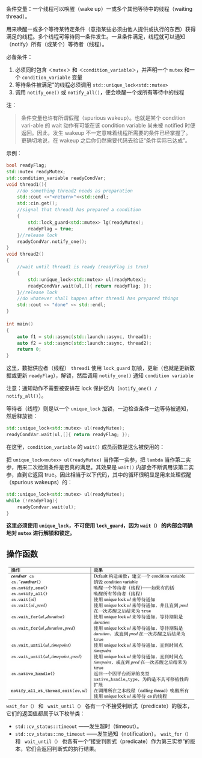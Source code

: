 条件变量：一个线程可以唤醒（wake up）一或多个其他等待中的线程（waiting thread）。

用来唤醒一或多个等待某特定条件（意指某些必须由他人提供或执行的东西）获得满足的线程。多个线程可等待同一条件发生。一旦条件满足，线程就可以通知（notify）所有（或某个）等待者（线程）。

必备条件：

1. 必须同时包含 `＜mutex＞` 和 `＜condition_variable＞`，并声明一个 `mutex` 和一个 `condition_variable` 变量
2. 等待条件被满足”的线程必须调用 `std::unique_lock<std::mutex>`
3. 调用 `notify_one()` 或 `notify_all()`，便会唤醒一个或所有等待中的线程


注：

> 条件变量也许有所谓假醒（spurious wakeup）。也就是某个 condition vari-able 的 wait 动作有可能在该 condition variable 尚未被 notified 时便返回。因此，发生 wakeup 不一定意味着线程所需要的条件已经掌握了。更确切地说，在 wakeup 之后你仍然需要代码去验证“条件实际已达成”。


示例：
```cpp
bool readyFlag;
std::mutex readyMutex;
std::condition_variable readyCondVar;
void thread1(){
    //do something thread2 needs as preparation
    std::cout <<"<return>"<<std::endl;
    std::cin.get();
    //signal that thread1 has prepared a condition
    {
        std::lock_guard<std::mutex> lg(readyMutex);
        readyFlag = true;
    }//release lock
    readyCondVar.notify_one();
}
void thread2()
{
	//wait until thread1 is ready (readyFlag is true)
    {
        std::unique_lock<std::mutex> ul(readyMutex);
		readyCondVar.wait(ul,[]{ return readyFlag; });
    }//release lock
	//do whatever shall happen after thread1 has prepared things
    std::cout << "done" << std::endl;
}

int main()
{
    auto f1 = std::async(std::launch::async, thread1);
    auto f2 = std::async(std::launch::async, thread2);
    return 0;
}
```

这里，数据供应者（线程） `thread1` 使用 `lock_guard` 加锁，更新（也就是更新数据或更新 `readyFlag`），解锁，然后调用 `notify_one()` 通知 `condition variable`

注意：通知动作不需要被安排在 lock 保护区内（`notify_one() / notify_all()`）。

等待者（线程）则是以一个 `unique_lock` 加锁，一边检查条件一边等待被通知，然后释放锁：
```cpp
std::unique_lock<std::mutex> ul(readyMutex);
readyCondVar.wait(ul,[]{ return readyFlag; });
```

在这里，`condition_variable` 的 `wait()` 成员函数是这么被使用的：

把 `unique_lock<mutex> ul(readyMutex)` 当作第一实参，把 `lambda` 当作第二实参，用来二次检测条件是否真的满足。其效果是 `wait()` 内部会不断调用该第二实参，直到它返回 true。因此相当于以下代码，其中的循环很明显是用来处理假醒（spurious wakeups）的：
```cpp
std::unique_lock<std::mutex> ul(readyMutex);
while (!readyFlag){
	readyCondvar.wait(ul);
}
```

**这里必须使用 `unique_lock`，不可使用 `lock_guard`，因为 `wait（）` 的内部会明确地对 `mutex` 进行解锁和锁定。**

## 操作函数

![](../images/Pasted%20image%2020230208181014.png)
`wait_for（）` 和 ` wait_until（）` 各有一个不接受判断式（predicate）的版本，它们的返回值都属于以下枚举类：
+ `std::cv_status::timeout` ——发生超时（timeout）。
+ `std::cv_status::no_timeout` ——发生通知（notification）。 
`wait_for（）` 和 ` wait_until（）` 也各有一个“接受判断式（predicate）作为第三实参”的版本，它们会返回判断式的执行结果。
